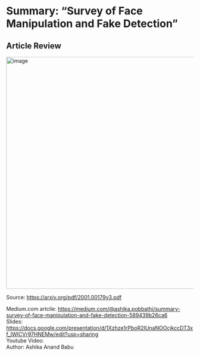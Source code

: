 # Summary: “Survey of Face Manipulation and Fake Detection”


## Article Review

<img width="621" alt="image" src="https://user-images.githubusercontent.com/61357783/142786828-91d48f07-02d1-473d-a39a-99d263c2ad3a.png">

Source: https://arxiv.org/pdf/2001.00179v3.pdf   
     
Medium.com artcile: https://medium.com/@ashika.pobbathi/summary-survey-of-face-manipulation-and-fake-detection-589439b26ca6    
Slides: https://docs.google.com/presentation/d/1Xzhze1rPboR2IUnaNOOcjkccDT3xf_lWICVr97HNEMw/edit?usp=sharing    
Youtube Video:    
Author: Ashika Anand Babu 
